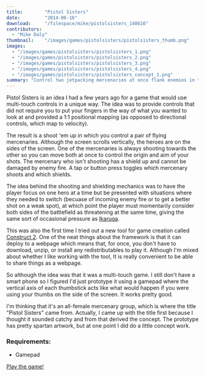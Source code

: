 ```yaml
---
title:        "Pistol Sisters"
date:         "2014-06-16"
download:     "/filespace/mike/pistolsisters_140616"
contributors: 
  - "Mike Daly"
thumbnail:    "/images/games/pistolsisters/pistolsisters_thumb.png"
images: 
  - "/images/games/pistolsisters/pistolsisters_1.png"
  - "/images/games/pistolsisters/pistolsisters_2.png"
  - "/images/games/pistolsisters/pistolsisters_3.png"
  - "/images/games/pistolsisters/pistolsisters_4.png"
  - "/images/games/pistolsisters/pistolsisters_concept_1.png"
summary: "Control two jetpacking mercenaries at once flank enemies in this shmup"
---
```

Pistol Sisters is an idea I had a few years ago for a game that would use multi-touch controls in a unique way. The idea was to provide controls that did not require you to put your fingers in the way of what you wanted to look at and provided a 1:1 positional mapping (as opposed to directional controls, which map to velocity).

The result is a shoot 'em up in which you control a pair of flying mercenaries. Although the screen scrolls vertically, the heroes are on the sides of the screen. One of the mercenaries is always shooting towards the other so you can move both at once to control the origin and aim of your shots. The mercenary who isn't shooting has a shield up and cannot be damaged by enemy fire. A tap or button press toggles which mercenary shoots and which shields.

The idea behind the shooting and shielding mechanics was to have the player focus on one hero at a time but be presented with situations where they needed to switch (becuase of incoming enemy fire or to get a better shot on a weak spot), at which point the player must momentarily consider both sides of the battlefield as threatening at the same time, giving the same sort of occasional pressure as [Ikaruga](http://en.wikipedia.org/wiki/Ikaruga).

This was also the first time I tried out a new tool for game creation called [Construct 2](https://www.scirra.com/). One of the neat things about the framework is that it can deploy to a webpage which means that, for once, you don't have to download, unzip, or install any redistributables to play it. Although I'm mixed about whether I like working with the tool, It is really convenient to be able to share things as a webpage.

So although the idea was that it was a multi-touch game. I still don't have a smart phone so I figured I'd just prototype it using a gamepad where the vertical axis of each thumbstick acts like what would happen if you were using your thumbs on the side of the screen. It works pretty good.

I'm thinking that it's an all-female mercenary group, which is where the title &quot;Pistol Sisters&quot; came from. Actually, I came up with the title first because I thought it sounded catchy and from that derived the concept. The prototype has pretty spartan artwork, but at one point I did do a little concept work.

### Requirements:

* Gamepad




[Play the game!](/filespace/mike/pistolsisters_140616)
